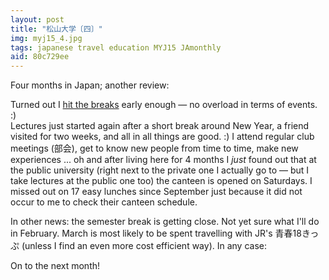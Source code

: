 ```yaml
---
layout: post
title: "松山大学〔四〕"
img: myj15_4.jpg
tags: japanese travel education MYJ15 JAmonthly
aid: 80c729ee
---
```


Four months in Japan; another review:

Turned out I [hit the breaks](/a/dcfa4ea5) early enough — no overload in terms of events. :)<br>
Lectures just started again after a short break around New Year, a friend visited for two weeks, and all in all things are good. :) I attend regular club meetings (<span class="mixlang"><span class="swap" swap="bukai"><span class="inner">部会</span></span></span>), get to know new people from time to time,  make new experiences ... oh and after living here for 4 months I *just* found out that at the public university (right next to the private one I actually go to — but I take lectures at the public one too) the canteen is opened on Saturdays. I missed out on 17 easy lunches since September just because it did not occur to me to check their canteen schedule.

In other news: the semester break is getting close. Not yet sure what I'll do in February. March is most likely to be spent travelling with JR's <span class="mixlang"><span class="swap" swap="Seishun 18 Ticket"><span class="inner">青春18きっぷ</span></span></span> (unless I find an even more cost efficient way). In any case:

On to the next month!
